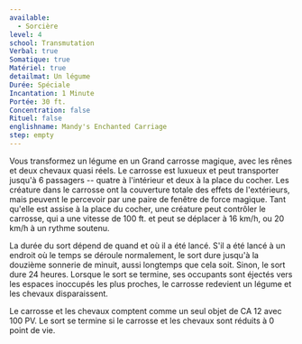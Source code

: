 ```yaml
---
available:
  - Sorcière
level: 4
school: Transmutation
Verbal: true
Somatique: true
Matériel: true
detailmat: Un légume
Durée: Spéciale
Incantation: 1 Minute
Portée: 30 ft.
Concentration: false
Rituel: false
englishname: Mandy's Enchanted Carriage
step: empty
---
```

Vous transformez un légume en un Grand carrosse magique, avec les rênes et deux chevaux quasi réels. Le carrosse est luxueux et peut transporter jusqu'à 6 passagers -- quatre à l'intérieur et deux à la place du cocher. Les créature dans le carrosse ont la couverture totale des effets de l'extérieurs, mais peuvent le percevoir par une paire de fenêtre de force magique. Tant qu'elle est assise à la place du cocher, une créature peut contrôler le carrosse, qui a une vitesse de 100 ft. et peut se déplacer à 16 km/h, ou 20 km/h à un rythme soutenu.

La durée du sort dépend de quand et où il a été lancé. S'il a été lancé à un endroit où le temps se déroule normalement, le sort dure jusqu'à la douzième sonnerie de minuit, aussi longtemps que cela soit. Sinon, le sort dure 24 heures. Lorsque le sort se termine, ses occupants sont éjectés vers les espaces inoccupés les plus proches, le carrosse redevient un légume et les chevaux disparaissent. 

Le carrosse et les chevaux comptent comme un seul objet de CA 12 avec 100 PV. Le sort se termine si le carrosse et les chevaux sont réduits à 0 point de vie.
